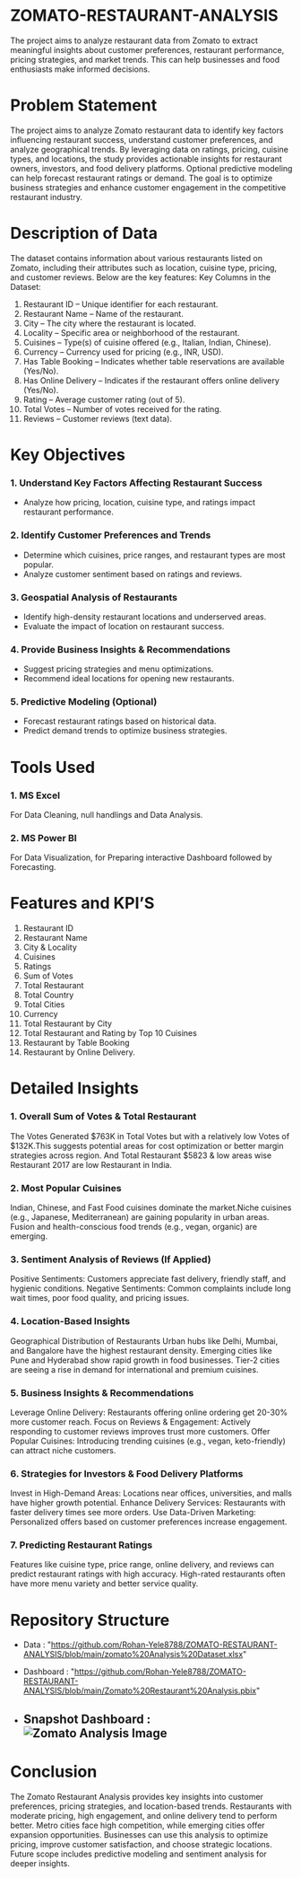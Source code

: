# ZOMATO-RESTAURANT-ANALYSIS
The project aims to analyze restaurant data from Zomato to extract meaningful insights about customer preferences, restaurant performance, pricing strategies, and market trends. This can help businesses and food enthusiasts make informed decisions.

# Problem Statement
The project aims to analyze Zomato restaurant data to identify key factors influencing restaurant success, understand customer preferences, and analyze geographical trends. By leveraging data on ratings, pricing, cuisine types, and locations, the study provides actionable insights for restaurant owners, investors, and food delivery platforms. Optional predictive modeling can help forecast restaurant ratings or demand. The goal is to optimize business strategies and enhance customer engagement in the competitive restaurant industry.

# Description of Data
The dataset contains information about various restaurants listed on Zomato, including their attributes such as location, cuisine type, pricing, and customer reviews. Below are the key features:
Key Columns in the Dataset:

1.	Restaurant ID – Unique identifier for each restaurant.
2.	Restaurant Name – Name of the restaurant.
3.	City – The city where the restaurant is located.
4.	Locality – Specific area or neighborhood of the restaurant.
5.	Cuisines – Type(s) of cuisine offered (e.g., Italian, Indian, Chinese).
6.	Currency – Currency used for pricing (e.g., INR, USD).
7.	Has Table Booking – Indicates whether table reservations are available (Yes/No).
8.	Has Online Delivery – Indicates if the restaurant offers online delivery (Yes/No).
9.	Rating – Average customer rating (out of 5).
10.	Total Votes – Number of votes received for the rating.
11.	Reviews – Customer reviews (text data).

# Key Objectives
### 1.	Understand Key Factors Affecting Restaurant Success
*	Analyze how pricing, location, cuisine type, and ratings impact restaurant performance.
### 2.	Identify Customer Preferences and Trends
*	Determine which cuisines, price ranges, and restaurant types are most popular.
*	Analyze customer sentiment based on ratings and reviews.
### 3.	Geospatial Analysis of Restaurants
* Identify high-density restaurant locations and underserved areas.
*	Evaluate the impact of location on restaurant success.
### 4.	 Provide Business Insights & Recommendations
*	Suggest pricing strategies and menu optimizations.
*	Recommend ideal locations for opening new restaurants.
### 5.	Predictive Modeling (Optional)
*	Forecast restaurant ratings based on historical data.
*	Predict demand trends to optimize business strategies.

# Tools Used 
### 1.	MS Excel 
For Data Cleaning, null handlings and Data Analysis.

### 2.	MS Power BI 
For Data Visualization, for Preparing interactive Dashboard followed by Forecasting. 

# Features and KPI’S

1.	Restaurant ID
2.	Restaurant Name
3.	City & Locality
4.	Cuisines
5.	Ratings
6.	Sum of Votes
7.	Total Restaurant 
8.	Total Country
9.	Total Cities
10.	Currency
11.	Total Restaurant by City
12.	Total Restaurant  and Rating by Top 10 Cuisines
13.	Restaurant by Table Booking
14.	Restaurant by Online Delivery.

# Detailed Insights

### 1.	Overall Sum of Votes & Total Restaurant 
The Votes Generated $763K in Total Votes but with a relatively low Votes of $132K.This suggests potential areas for cost optimization or better margin strategies across region. And Total Restaurant $5823 & low areas wise Restaurant 2017 are low Restaurant in India.

### 2.	Most Popular Cuisines
Indian, Chinese, and Fast Food cuisines dominate the market.Niche cuisines (e.g., Japanese, Mediterranean) are gaining popularity in urban areas.
Fusion and health-conscious food trends (e.g., vegan, organic) are emerging.

### 3.	Sentiment Analysis of Reviews (If Applied)
Positive Sentiments: Customers appreciate fast delivery, friendly staff, and hygienic conditions.
Negative Sentiments: Common complaints include long wait times, poor food quality, and pricing issues.

### 4.	Location-Based Insights
Geographical Distribution of Restaurants
Urban hubs like Delhi, Mumbai, and Bangalore have the highest restaurant density.
      Emerging cities like Pune and Hyderabad show rapid growth in food businesses.
Tier-2 cities are seeing a rise in demand for international and premium cuisines.

### 5.	Business Insights & Recommendations
Leverage Online Delivery: Restaurants offering online ordering get 20-30% more customer reach.
Focus on Reviews & Engagement: Actively responding to customer reviews improves trust
 more customers.
 Offer Popular Cuisines: Introducing trending cuisines (e.g., vegan, keto-friendly) can attract niche customers.

### 6.	Strategies for Investors & Food Delivery Platforms
 Invest in High-Demand Areas: Locations near offices, universities, and malls have higher growth potential.
 Enhance Delivery Services: Restaurants with faster delivery times see more orders.
 Use Data-Driven Marketing: Personalized offers based on customer preferences increase engagement.

### 7.	Predicting Restaurant Ratings
Features like cuisine type, price range, online delivery, and reviews can predict restaurant ratings with high accuracy.
High-rated restaurants often have more menu variety and better service quality.


# Repository Structure  

* Data :  "https://github.com/Rohan-Yele8788/ZOMATO-RESTAURANT-ANALYSIS/blob/main/zomato%20Analysis%20Dataset.xlsx"

* Dashboard :  "https://github.com/Rohan-Yele8788/ZOMATO-RESTAURANT-ANALYSIS/blob/main/Zomato%20Restaurant%20Analysis.pbix"  

 * ## Snapshot Dashboard : ![Zomato Analysis Image](https://github.com/user-attachments/assets/922187b0-559a-4262-bbdf-ac195c2aa61a)






# Conclusion

The Zomato Restaurant Analysis provides key insights into customer preferences, pricing strategies, and location-based trends. Restaurants with moderate pricing, high engagement, and online delivery tend to perform better. Metro cities face high competition, while emerging cities offer expansion opportunities. Businesses can use this analysis to optimize pricing, improve customer satisfaction, and choose strategic locations. Future scope includes predictive modeling and sentiment analysis for deeper insights.




    




